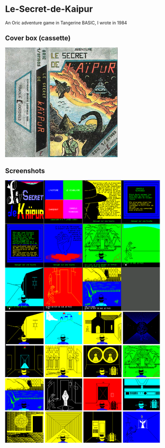 # Le-Secret-de-Kaipur
An Oric adventure game in Tangerine BASIC, I wrote in 1984

## Cover box (cassette)
![](kaipur_jaquette.png)

## Screenshots
![](kaipur_ecrans0.png)
![](kaipur_ecrans.png)
